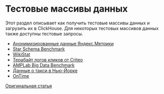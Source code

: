 # Тестовые массивы данных

Этот раздел описывает как получить тестовые массивы данных и загрузить их в ClickHouse.
Для некоторых тестовых массивов данных также доступны тестовые запросы.

* [Анонимизированные данные Яндекс.Метрики](metrica.md)
* [Star Schema Benchmark](star_schema.md)
* [WikiStat](wikistat.md)
* [Терабайт логов кликов от Criteo](criteo.md)
* [AMPLab Big Data Benchmark](amplab_benchmark.md)
* [Данные о такси в Нью-Йорке](nyc_taxi.md)
* [OnTime](ontime.md)

[Оригинальная статья](https://clickhouse.tech/docs/en/getting_started/example_datasets) <!--hide-->
